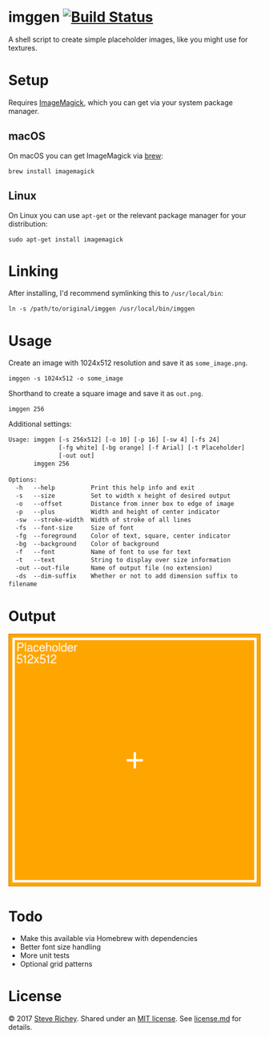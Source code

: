 # imggen [![Build Status](https://travis-ci.org/steverichey/imggen.svg?branch=master)](https://travis-ci.org/steverichey/imggen)

A shell script to create simple placeholder images, like you might use for textures.

# Setup

Requires [ImageMagick](https://www.imagemagick.org/script/index.php), which you can get via your system package manager.

## macOS

On macOS you can get ImageMagick via [brew](https://brew.sh):

```
brew install imagemagick
```

## Linux

On Linux you can use `apt-get` or the relevant package manager for your distribution:

```
sudo apt-get install imagemagick
```

# Linking

After installing, I'd recommend symlinking this to `/usr/local/bin`:
```
ln -s /path/to/original/imggen /usr/local/bin/imggen
```

# Usage

Create an image with 1024x512 resolution and save it as `some_image.png`.
```
imggen -s 1024x512 -o some_image
```

Shorthand to create a square image and save it as `out.png`.
```
imggen 256
```

Additional settings:
```
Usage: imggen [-s 256x512] [-o 10] [-p 16] [-sw 4] [-fs 24]
              [-fg white] [-bg orange] [-f Arial] [-t Placeholder]
              [-out out]
       imggen 256

Options:
  -h   --help          Print this help info and exit
  -s   --size          Set to width x height of desired output
  -o   --offset        Distance from inner box to edge of image
  -p   --plus          Width and height of center indicator
  -sw  --stroke-width  Width of stroke of all lines
  -fs  --font-size     Size of font
  -fg  --foreground    Color of text, square, center indicator
  -bg  --background    Color of background
  -f   --font          Name of font to use for text
  -t   --text          String to display over size information
  -out --out-file      Name of output file (no extension)
  -ds  --dim-suffix    Whether or not to add dimension suffix to filename
```

# Output

![Sample image](./test_input/placeholder_512x512.png)

# Todo

* Make this available via Homebrew with dependencies
* Better font size handling
* More unit tests
* Optional grid patterns

# License

&copy; 2017 [Steve Richey](https://github.com/steverichey). Shared under an [MIT license](https://en.wikipedia.org/wiki/MIT_License). See [license.md](./license.md) for details.

